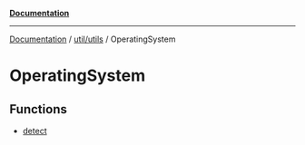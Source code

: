 [**Documentation**](../../../../index.md)

***

[Documentation](../../../../index.md) / [util/utils](../../index.md) / OperatingSystem

# OperatingSystem

## Functions

- [detect](functions/detect.md)
